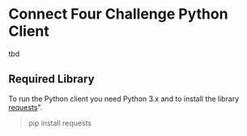# Connect Four Challenge Python Client
tbd

## Required Library
To run the Python client you need Python 3.x and to install the 
library [requests](http://docs.python-requests.org/)".

> pip install requests


